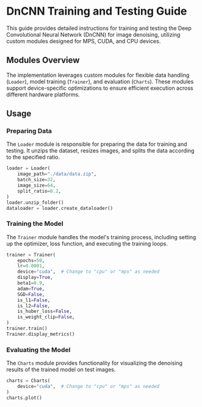 # DnCNN Training and Testing Guide

This guide provides detailed instructions for training and testing the Deep Convolutional Neural Network (DnCNN) for image denoising, utilizing custom modules designed for MPS, CUDA, and CPU devices.

## Modules Overview

The implementation leverages custom modules for flexible data handling (`Loader`), model training (`Trainer`), and evaluation (`Charts`). These modules support device-specific optimizations to ensure efficient execution across different hardware platforms.

## Usage

### Preparing Data

The `Loader` module is responsible for preparing the data for training and testing. It unzips the dataset, resizes images, and splits the data according to the specified ratio.

```python
loader = Loader(
    image_path="./data/data.zip",
    batch_size=32,
    image_size=64,
    split_ratio=0.2,
)
loader.unzip_folder()
dataloader = loader.create_dataloader()
```

### Training the Model

The `Trainer` module handles the model's training process, including setting up the optimizer, loss function, and executing the training loops.

```python
trainer = Trainer(
    epochs=50,
    lr=0.0001,
    device="cuda",  # Change to "cpu" or "mps" as needed
    display=True,
    beta1=0.9,
    adam=True,
    SGD=False,
    is_l1=False,
    is_l2=False,
    is_huber_loss=False,
    is_weight_clip=False,
)
trainer.train()
Trainer.display_metrics()
```

### Evaluating the Model

The `Charts` module provides functionality for visualizing the denoising results of the trained model on test images.

```python
charts = Charts(
    device="cuda",  # Change to "cpu" or "mps" as needed
)
charts.plot()
```
